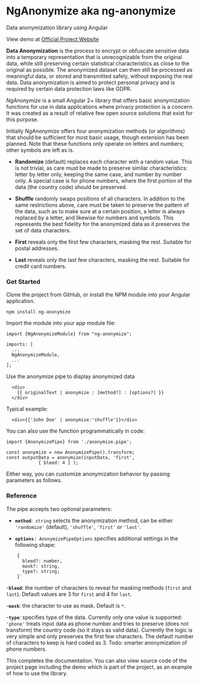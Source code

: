 # NgAnonymize aka ng-anonymize
Data anonymization library using Angular

View demo at [Official Project Website](https://nganon.bachmi.com)

**Data Anonymization** is the process to encrypt or obfuscate sensitive data into a temporary representation that is unrecognizable from the original data, while still preserving certain statistical characteristics as close to the original as possible. The anonymized dataset can then still be processed as meaningful data, or stored and transmitted safely, without exposing the real data. Data anonymization is aimed to protect personal privacy and is required by certain data protection laws like GDPR.

_NgAnonymize_ is a small Angular 2+ library that offers basic anonymization functions for use in data applications where privacy protection is a concern. It was created as a result of relative few open source solutions that exist for this purpose.

Initially _NgAnonymize_ offers four anonymization methods (or algorithms) that should be sufficient for most basic usage, though extension has been planned. Note that these functions only operate on letters and numbers; other symbols are left as is.

- **Randomize** (default) replaces each character with a random value. This is not trivial, as care must be made to preserve similar characteristics: letter by letter only, keeping the same case, and number by number only. A special case is for phone numbers, where the first portion of the data (the country code) should be preserved.

- **Shuffle** randomly swaps positions of all characters. In addition to the same restrictions above, care must be taken to preserve the pattern of the data, such as to make sure at a certain position, a letter is always replaced by a letter, and likewise for numbers and symbols. This represents the best fidelity for the anonymized data as it preserves the set of data characters.

- **First** reveals only the first few characters, masking the rest. Suitable for postal addresses.

- **Last** reveals only the last few characters, masking the rest. Suitable for credit card numbers.

### Get Started

Clone the project from GitHub, or install the NPM module into your Angular application.

`npm install ng-anonymize`

Import the module into your app module file:

    import {NgAnonymizeModule} from "ng-anonymize";

    imports: [
      ...
      NgAnonymizeModule,
      ...
    ];
      
Use the anonymize pipe to display anonymized data

      <div>
        {{ originalText | anonymize : [method?] : [options?] }}
      </div>
      
Typical example:

      <div>{{'John Doe' | anonymize:'shuffle'}}</div>
      
You can also use the function programmatically in code:

    import {AnonymizePipe} from './anonymize.pipe';
    
    const anonymize = new AnonymizePipe().transform;
    const outputData = anonymize(inputData, 'first', 
                { bleed: 4 } );

Either way, you can customize anonymization behavior by passing parameters as follows.

### Reference

The pipe accepts two optional parameters:

- **`method`**:` string` selects the anonymization method, can be either `'randomize'` (default), `'shuffle'`, `'first'` or `'last'`.

- **`options`**`: AnonymizePipeOptions` specifies additional settings in the following shape:

~~~~
    {
      bleed?: number,
      mask?: string,
      type?: string;
    }`
~~~~    

   -**`bleed`**: the number of characters to reveal for masking methods (`first` and `last`). Default values are 3 for `first` and 4 for `last`.

   -**`mask`**: the character to use as mask. Default is `*`.

   -**`type`**: specifies type of the data. Currently only one value is supported: `'phone'` treats input data as phone number and tries to preserve (does not transform) the country code (so it stays as valid data). Currently the logic is very simple and only preserves the first few characters. The default number of characters to keep is hard coded as 3. Todo: smarter anonymization of phone numbers.

This completes the documentation. You can also view source code of the project page including the demo which is part of the project, as an example of how to use the library.

